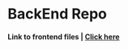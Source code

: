 # BackEnd Repo
#### Link to frontend files | <a href="https://github.com/CERTIFIED2003/keeper_frontend">Click here</a>
